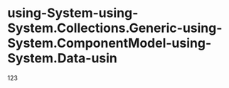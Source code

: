 # using-System-using-System.Collections.Generic-using-System.ComponentModel-using-System.Data-usin
123
